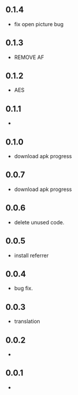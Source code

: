 ## 0.1.4

* fix open picture bug

## 0.1.3

* REMOVE AF

## 0.1.2

* AES

## 0.1.1

*

## 0.1.0

* download apk progress


## 0.0.7

* download apk progress

## 0.0.6

* delete unused code.

## 0.0.5

* install referrer

## 0.0.4

* bug fix.

## 0.0.3

* translation

## 0.0.2

*

## 0.0.1

*
